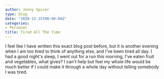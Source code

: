 ```yaml
---
author: Jonny Spicer
type: blog
date: "2020-12-15T00:00:00Z"
categories:
- Personal
title: Tired All The Time
---
```

I feel like I have written this exact blog post before, but it is another evening when I am too tired to think of anything else, and I've been tired all day. I had a good night's
sleep, I went out for a run this morning, I've eaten fruit and vegetables, what gives? I can't help but feel my whole life would be much better if I could make it through a whole
day without telling somebody I was tired.

